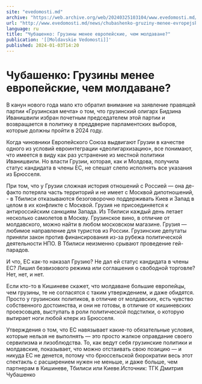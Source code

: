 ```yaml
---
site: "evedomosti.md"
archive: "https://web.archive.org/web/20240325103104/www.evedomosti.md/news/chubashenko-gruziny-menee-evropejskie-chem-moldavane"
url: "http://www.evedomosti.md/news/chubashenko-gruziny-menee-evropejskie-chem-moldavane"
language: ru
title: "Чубашенко: Грузины менее европейские, чем молдаване?"
publication: '[[Moldavskie Vedomosti]]'
published: 2024-01-03T14:20
---
```


# Чубашенко: Грузины менее европейские, чем молдаване?

В канун нового года мало кто обратил внимание на заявление правящей партии «Грузинская мечта» о том, что грузинский олигарх Бидзина Иванишвили избран почетным председателем этой партии и возвращается в политику в преддверие парламентских выборов, которые должны пройти в 2024 году.

Когда чиновники Европейского Союза выдвигают Грузии в качестве одного из условий евроинтеграции «деолигархизацию», все понимают, что имеется в виду как раз устранение из местной политики Иванишвили. Но власти Грузии, которая, как и Молдова, получила статус кандидата в члены ЕС, не спешат слепо исполнять все указания из Брюсселя.

При том, что у Грузии сложная история отношений с Россией — она де-факто потеряла часть территорий и не имеет с Москвой дипотношений, - в Тбилиси отказываются безоговорочно поддерживать Киев и Запад в целом в их конфликте с Москвой. Грузия не присоединяется к антироссийским санкциям Запада. Из Тбилиси каждый день летает несколько самолетов в Москву. Грузинское вино, в отличие от молдавского, можно найти в любом московском магазине. Грузия — любимое направление для туристов из России. Грузинские депутаты приняли закон против финансирования из-за рубежа политической деятельности НПО. В Тбилиси неизменно срывают проведение гей-парадов.

И что, ЕС как-то наказал Грузию? Не дал ей статус кандидата в члены ЕС? Лишил безвизового режима или соглашения о свободной торговле? Нет, нет, и нет.

Если кто-то в Кишиневе скажет, что молдаване большие европейцы, чем грузины, те не согласятся с таким утверждением, и даже обидятся. Просто у грузинских политиков, в отличие от молдавских, есть чувство собственного достоинства, и они не готовы, в отличие от кишиневских проеэсовцев, выступать в роли политической подстилки, о которую вытирает ноги любой клерк из Брюсселя.

Утверждения о том, что ЕС навязывает какие-то обязательные условия, которые нельзя не выполнять — это просто жалкое оправдание своего сервилизма и лизоблюдства. То, как ведут себя грузинские политики и молдавские, показывает, что можно отстаивать свою позицию — и никуда ЕС не денется, потому что брюссельской бюрократии весь этот спектакль с расширением нужен не меньше, и даже больше, чем партнерам в Кишиневе, Тбилиси или Киеве.Источник: ТГК Дмитрия Чубашенко